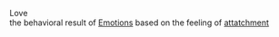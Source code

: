 Love  
  the behavioral result of [Emotions](https://github.com/Az-Net/Az-Net/blob/main/Definitions/Emotion.md) based on the feeling of [attatchment](https://en.wikipedia.org/wiki/Attachment_theory)
